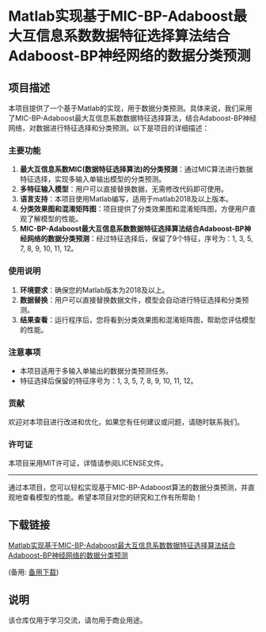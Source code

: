 # Matlab实现基于MIC-BP-Adaboost最大互信息系数数据特征选择算法结合Adaboost-BP神经网络的数据分类预测

## 项目描述

本项目提供了一个基于Matlab的实现，用于数据分类预测。具体来说，我们采用了MIC-BP-Adaboost最大互信息系数数据特征选择算法，结合Adaboost-BP神经网络，对数据进行特征选择和分类预测。以下是项目的详细描述：

### 主要功能

1. **最大互信息系数MIC(数据特征选择算法)的分类预测**：通过MIC算法进行数据特征选择，实现多输入单输出模型的分类预测。
2. **多特征输入模型**：用户可以直接替换数据，无需修改代码即可使用。
3. **语言支持**：本项目使用Matlab编写，适用于matlab2018及以上版本。
4. **分类效果图和混淆矩阵图**：项目提供了分类效果图和混淆矩阵图，方便用户直观了解模型的性能。
5. **MIC-BP-Adaboost最大互信息系数数据特征选择算法结合Adaboost-BP神经网络的数据分类预测**：经过特征选择后，保留了9个特征，序号为：1, 3, 5, 7, 8, 9, 10, 11, 12。

### 使用说明

1. **环境要求**：确保您的Matlab版本为2018及以上。
2. **数据替换**：用户可以直接替换数据文件，模型会自动进行特征选择和分类预测。
3. **结果查看**：运行程序后，您将看到分类效果图和混淆矩阵图，帮助您评估模型的性能。

### 注意事项

- 本项目适用于多输入单输出的数据分类预测任务。
- 特征选择后保留的特征序号为：1, 3, 5, 7, 8, 9, 10, 11, 12。

### 贡献

欢迎对本项目进行改进和优化，如果您有任何建议或问题，请随时联系我们。

### 许可证

本项目采用MIT许可证，详情请参阅LICENSE文件。

---

通过本项目，您可以轻松实现基于MIC-BP-Adaboost算法的数据分类预测，并直观地查看模型的性能。希望本项目对您的研究和工作有所帮助！

## 下载链接
[Matlab实现基于MIC-BP-Adaboost最大互信息系数数据特征选择算法结合Adaboost-BP神经网络的数据分类预测](https://pan.quark.cn/s/6b29ff6d324f) 

(备用: [备用下载](https://pan.baidu.com/s/1d_DoJirezdrojLQYyzHYRg?pwd=by6h))

## 说明

该仓库仅用于学习交流，请勿用于商业用途。
